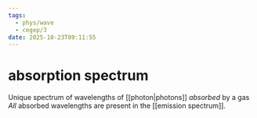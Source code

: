 ```yaml
---
tags:
  - phys/wave
  - cegep/3
date: 2025-10-23T09:11:55
---
```


# absorption spectrum

Unique spectrum of wavelengths of [[photon|photons]] *absorbed* by a gas
*All* absorbed wavelengths are present in the [[emission spectrum]].